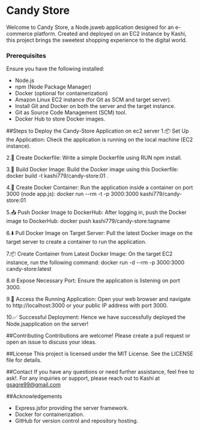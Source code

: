 # Candy Store

Welcome to Candy Store, a Node.jsweb application designed for an e-commerce platform. Created and deployed on an EC2 instance by Kashi, this project brings the sweetest shopping experience to the digital world.

### Prerequisites
Ensure you have the following installed:
- Node.js
- npm (Node Package Manager)
- Docker (optional for containerization)
- Amazon Linux EC2 instance (for Git as SCM and target server).
- Install Git and Docker on both the server and the target instance.
- Git as Source Code Management (SCM) tool.
- Docker Hub to store Docker images.


##Steps to Deploy the Candy-Store Application on ec2 server
1.📦 Set Up the Application:
Check the application is running on the local machine (EC2 instance).

2.📝 Create Dockerfile:
Write a simple Dockerfile using RUN npm install.

3.🔨 Build Docker Image:
Build the Docker image using this Dockerfile: docker build -t kashi779/candy-store:01 .

4.🚀 Create Docker Container:
Run the application inside a container on port 3000 (node app.js): docker run --rm -t -p 3000:3000 kashi779/candy-store:01

5.📤 Push Docker Image to DockerHub:
After logging in, push the Docker image to DockerHub: docker push kashi779/candy-store:tagname

6.⬇️ Pull Docker Image on Target Server:
Pull the latest Docker image on the target server to create a container to run the application.

7.📦 Create Container from Latest Docker Image:
On the target EC2 instance, run the following command: docker run -d --rm -p 3000:3000 candy-store:latest

8.🌐 Expose Necessary Port:
Ensure the application is listening on port 3000.

9.🔗 Access the Running Application:
Open your web browser and navigate to http://localhost:3000 or your public IP address with port 3000.

10.✅ Successful Deployment:
Hence we have successfully deployed the Node.jsapplication on the server!


##Contributing
Contributions are welcome! Please create a pull request or open an issue to discuss your ideas.

##License
This project is licensed under the MIT License. See the LICENSE file for details.

##Contact
If you have any questions or need further assistance, feel free to ask!. For any inquiries or support, 
please reach out to Kashi at gsagre99@gmail.com

##Acknowledgements
- Express.jsfor providing the server framework.
- Docker for containerization.
- GitHub for version control and repository hosting.







